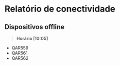 # Relatório de conectividade
## Dispositivos offline

> **Horário [10:05]**
- QAR559
- QAR561
- QAR562